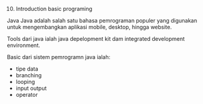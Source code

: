 10. Introduction basic programing

Java
Java adalah salah satu bahasa pemrograman populer yang digunakan untuk mengembangkan aplikasi mobile, desktop, hingga website. 

Tools dari java ialah java depelopment kit dam integrated development environment.

Basic dari sistem pemrogramn java ialah:
- tipe data
- branching
- looping
- input output
- operator
